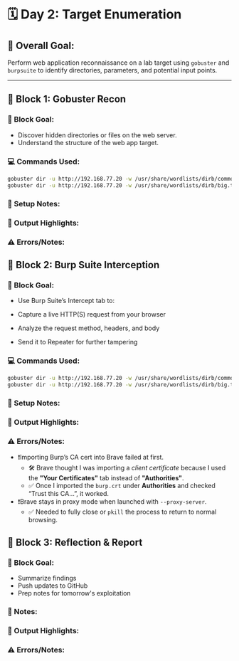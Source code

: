# 🗓️ Day 2: Target Enumeration

## 🎯 Overall Goal:

Perform web application reconnaissance on a lab target using `gobuster` and `burpsuite` to identify directories, parameters, and potential input points.

---

## 🧱 Block 1: Gobuster Recon

### 🎯 Block Goal:

- Discover hidden directories or files on the web server.
- Understand the structure of the web app target.

### 💻 Commands Used:

```bash
gobuster dir -u http://192.168.77.20 -w /usr/share/wordlists/dirb/common.txt
gobuster dir -u http://192.168.77.20 -w /usr/share/wordlists/dirb/big.txt -x php,html,txt
```

### 🔧 Setup Notes:

### 🧩 Output Highlights:

### ⚠️ Errors/Notes:

## 🧱 Block 2: Burp Suite Interception

### 🎯 Block Goal:

- Use Burp Suite’s Intercept tab to:

- Capture a live HTTP(S) request from your browser

- Analyze the request method, headers, and body

- Send it to Repeater for further tampering

### 💻 Commands Used:

```bash
gobuster dir -u http://192.168.77.20 -w /usr/share/wordlists/dirb/common.txt
gobuster dir -u http://192.168.77.20 -w /usr/share/wordlists/dirb/big.txt -x php,html,txt
```

### 🔧 Setup Notes:

### 🧩 Output Highlights:

### ⚠️ Errors/Notes:

- ❗️Importing Burp’s CA cert into Brave failed at first.
  - 🛠 Brave thought I was importing a _client certificate_ because I used the **"Your Certificates"** tab instead of **"Authorities"**.
  - ✅ Once I imported the `burp.crt` under **Authorities** and checked “Trust this CA…”, it worked.
- ❗️Brave stays in proxy mode when launched with `--proxy-server`.
  - ✅ Needed to fully close or `pkill` the process to return to normal browsing.

## 🧱 Block 3: Reflection & Report

### 🎯 Block Goal:

- Summarize findings
- Push updates to GitHub
- Prep notes for tomorrow's exploitation

### 🔧 Notes:

### 🧩 Output Highlights:

### ⚠️ Errors/Notes:

